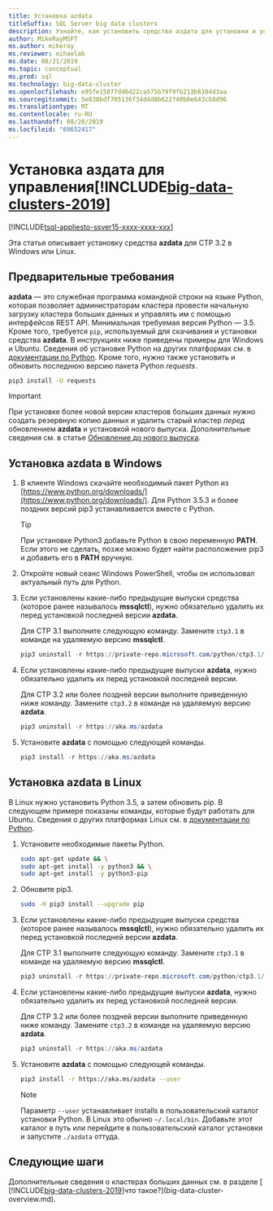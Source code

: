 ```yaml
---
title: Установка azdata
titleSuffix: SQL Server big data clusters
description: Узнайте, как установить средство аздата для установки и управления [!INCLUDE[big-data-clusters-2019](../includes/ssbigdataclusters-ver15.md)] (Предварительная версия).
author: MikeRayMSFT
ms.author: mikeray
ms.reviewer: mihaelab
ms.date: 08/21/2019
ms.topic: conceptual
ms.prod: sql
ms.technology: big-data-cluster
ms.openlocfilehash: e95fe15877dd6d22ca575b79f9fb213b6104d3aa
ms.sourcegitcommit: 5e838bdf705136f34d4d8b622740b0e643cb8d96
ms.translationtype: MT
ms.contentlocale: ru-RU
ms.lasthandoff: 08/20/2019
ms.locfileid: "69652417"
---
```

# <a name="install-azdata-to-manage-includebig-data-clusters-2019includesssbigdataclusters-ss-novermd"></a>Установка аздата для управления[!INCLUDE[big-data-clusters-2019](../includes/ssbigdataclusters-ss-nover.md)]

[!INCLUDE[tsql-appliesto-ssver15-xxxx-xxxx-xxx](../includes/tsql-appliesto-ssver15-xxxx-xxxx-xxx.md)]

Эта статья описывает установку средства **azdata** для CTP 3.2 в Windows или Linux.

## <a id="prerequisites"></a> Предварительные требования

**azdata** — это служебная программа командной строки на языке Python, которая позволяет администраторам кластера провести начальную загрузку кластера больших данных и управлять им с помощью интерфейсов REST API. Минимальная требуемая версия Python — 3.5. Кроме того, требуется `pip`, используемый для скачивания и установки средства **azdata**. В инструкциях ниже приведены примеры для Windows и Ubuntu. Сведения об установке Python на других платформах см. в [документации по Python](https://wiki.python.org/moin/BeginnersGuide/Download).
Кроме того, нужно также установить и обновить последнюю версию пакета Python *requests*.
```bash
pip3 install -U requests
```

> [!IMPORTANT]
> При установке более новой версии кластеров больших данных нужно создать резервную копию данных и удалить старый кластер *перед* обновлением **azdata** и установкой нового выпуска. Дополнительные сведения см. в статье [Обновление до нового выпуска](deployment-upgrade.md).

## <a id="windows"></a> Установка azdata в Windows

1. В клиенте Windows скачайте необходимый пакет Python из [https://www.python.org/downloads/](https://www.python.org/downloads/). Для Python 3.5.3 и более поздних версий pip3 устанавливается вместе с Python. 

   > [!TIP] 
   > При установке Python3 добавьте Python в свою переменную **PATH**. Если этого не сделать, позже можно будет найти расположение pip3 и добавить его в **PATH** вручную.

1. Откройте новый сеанс Windows PowerShell, чтобы он использовал актуальный путь для Python.

1. Если установлены какие-либо предыдущие выпуски средства (которое ранее называлось **mssqlctl**), нужно обязательно удалить их перед установкой последней версии **azdata**.

   Для CTP 3.1 выполните следующую команду. Замените `ctp3.1` в команде на удаляемую версию **mssqlctl**. 

   ```powershell
   pip3 uninstall -r https://private-repo.microsoft.com/python/ctp3.1/mssqlctl/requirements.txt
   ```

1. Если установлены какие-либо предыдущие выпуски **azdata**, нужно обязательно удалить их перед установкой последней версии.

   Для CTP 3.2 или более поздней версии выполните приведенную ниже команду. Замените `ctp3.2` в команде на удаляемую версию **azdata**.

   ```powershell
   pip3 uninstall -r https://aka.ms/azdata
   ```

1. Установите **azdata** с помощью следующей команды.

   ```powershell
   pip3 install -r https://aka.ms/azdata
   ```

## <a id="linux"></a> Установка azdata в Linux

В Linux нужно установить Python 3.5, а затем обновить pip. В следующем примере показаны команды, которые будут работать для Ubuntu. Сведения о других платформах Linux см. в [документации по Python](https://wiki.python.org/moin/BeginnersGuide/Download).

1. Установите необходимые пакеты Python.

   ```bash
   sudo apt-get update && \
   sudo apt-get install -y python3 && \
   sudo apt-get install -y python3-pip
   ```

1. Обновите pip3.

   ```bash
   sudo -H pip3 install --upgrade pip
   ```

1. Если установлены какие-либо предыдущие выпуски средства (которое ранее называлось **mssqlctl**), нужно обязательно удалить их перед установкой последней версии **azdata**.

   Для CTP 3.1 выполните следующую команду. Замените `ctp3.1` в команде на удаляемую версию **mssqlctl**. 

   ```powershell
   pip3 uninstall -r https://private-repo.microsoft.com/python/ctp3.1/mssqlctl/requirements.txt
   ```

1. Если установлены какие-либо предыдущие выпуски **azdata**, нужно обязательно удалить их перед установкой последней версии.

   Для CTP 3.2 или более поздней версии выполните приведенную ниже команду. Замените `ctp3.2` в команде на удаляемую версию **azdata**.

   ```powershell
   pip3 uninstall -r https://aka.ms/azdata
   ```

1. Установите **azdata** с помощью следующей команды.

   ```bash
   pip3 install -r https://aka.ms/azdata --user
   ```

   > [!NOTE]
   > Параметр `--user` устанавливает installs в пользовательский каталог установки Python. В Linux это обычно `~/.local/bin`. Добавьте этот каталог в путь или перейдите в пользовательский каталог установки и запустите `./azdata` оттуда.

## <a name="next-steps"></a>Следующие шаги

Дополнительные сведения о кластерах больших данных см. в разделе [ [!INCLUDE[big-data-clusters-2019](../includes/ssbigdataclusters-ver15.md)]что такое?](big-data-cluster-overview.md).
